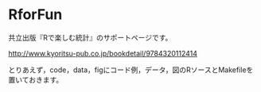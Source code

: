 # RforFun

共立出版『Rで楽しむ統計』のサポートページです。

http://www.kyoritsu-pub.co.jp/bookdetail/9784320112414

とりあえず，code，data，figにコード例，データ，図のRソースとMakefileを置いておきます。

